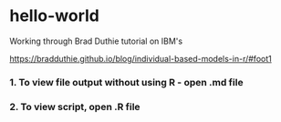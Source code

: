 # hello-world

Working through Brad Duthie tutorial on IBM's

https://bradduthie.github.io/blog/individual-based-models-in-r/#foot1

### 1. To view file output without using R - open .md file  
### 2. To view script, open .R file